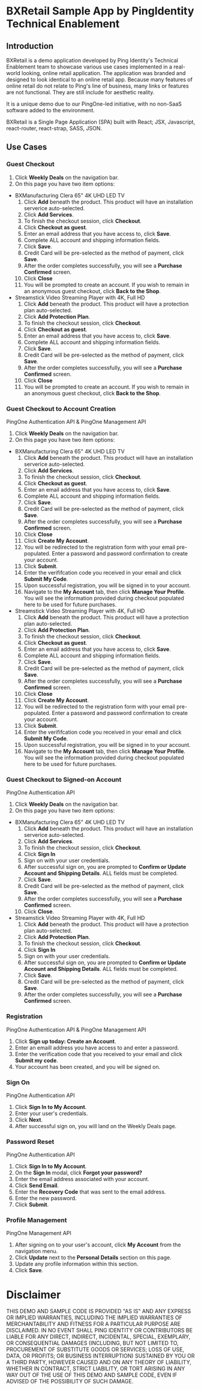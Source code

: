 # BXRetail Sample App by PingIdentity Technical Enablement

## Introduction
BXRetail is a demo application developed by Ping Identity's Technical Enablement team to showcase various use cases implemented in a real-world looking, online retail application. The application was branded and designed to look identical to an online retail app. Because many features of online retail do not relate to Ping's line of business, many links or features are not functional. They are still include for aesthetic reality. 

It is a unique demo due to our PingOne-led initiative, with no non-SaaS software added to the environment.

BXRetail is a Single Page Application (SPA) built with React; JSX, Javascript, react-router, react-strap, SASS, JSON.

## Use Cases

### Guest Checkout
1. Click **Weekly Deals** on the navigation bar.
2. On this page you have two item options:
  - BXManufacturing Clera 65" 4K UHD LED TV
    1. Click **Add** beneath the product. This product will have an installation serverice auto-selected.
    2. Click **Add Services**.
    3. To finish the checkout session, click **Checkout**.
    4. Click **Checkout as guest**.
    5. Enter an email address that you have access to, click **Save**.
    6. Complete ALL account and shipping information fields.
    7. Click **Save**.
    8. Credit Card will be pre-selected as the method of payment, click **Save**.
    9. After the order completes successfully, you will see a **Purchase Confirmed** screen.
    10. Click **Close**
    11. You will be prompted to create an account. If you wish to remain in an anonymous guest checkout, click **Back to the Shop**.
  - Streamstick Video Streaming Player with 4K, Full HD
    1. Click **Add** beneath the product. This product will have a protection plan auto-selected.
    2. Click **Add Protection Plan**.
    3. To finish the checkout session, click **Checkout**.
    4. Click **Checkout as guest**.
    5. Enter an email address that you have access to, click **Save**.
    6. Complete ALL account and shipping information fields.
    7. Click **Save**.
    8. Credit Card will be pre-selected as the method of payment, click **Save**.
    9. After the order completes successfully, you will see a **Purchase Confirmed** screen.
    10. Click **Close**
    11. You will be prompted to create an account. If you wish to remain in an anonymous guest checkout, click **Back to the Shop**.

### Guest Checkout to Account Creation
PingOne Authentication API & PingOne Management API
1. Click **Weekly Deals** on the navigation bar.
2. On this page you have two item options:
  - BXManufacturing Clera 65" 4K UHD LED TV
    1. Click **Add** beneath the product. This product will have an installation serverice auto-selected.
    2. Click **Add Services**.
    3. To finish the checkout session, click **Checkout**.
    4. Click **Checkout as guest**.
    5. Enter an email address that you have access to, click **Save**.
    6. Complete ALL account and shipping information fields.
    7. Click **Save**.
    8. Credit Card will be pre-selected as the method of payment, click **Save**.
    9. After the order completes successfully, you will see a **Purchase Confirmed** screen.
    10. Click **Close**
    11. Click **Create My Account**.
    12. You will be redirected to the registration form with your email pre-populated. Enter a password and password confirmation to create your account.
    13. Click **Submit**.
    14. Enter the verififcation code you received in your email and click **Submit My Code**.
    15. Upon successful registration, you will be signed in to your account.
    16. Navigate to the **My Account** tab, then click **Manage Your Profile**. You will see the information provided during checkout populated here to be used for future purchases.
  - Streamstick Video Streaming Player with 4K, Full HD
    1. Click **Add** beneath the product. This product will have a protection plan auto-selected.
    2. Click **Add Protection Plan**.
    3. To finish the checkout session, click **Checkout**.
    4. Click **Checkout as guest**.
    5. Enter an email address that you have access to, click **Save**.
    6. Complete ALL account and shipping information fields.
    7. Click **Save**.
    8. Credit Card will be pre-selected as the method of payment, click **Save**.
    9. After the order completes successfully, you will see a **Purchase Confirmed** screen.
    10. Click **Close**
    11. Click **Create My Account**.
    12. You will be redirected to the registration form with your email pre-populated. Enter a password and password confirmation to create your account.
    13. Click **Submit**.
    14. Enter the verififcation code you received in your email and click **Submit My Code**.
    15. Upon successful registration, you will be signed in to your account.
    16. Navigate to the **My Account** tab, then click **Manage Your Profile**. You will see the information provided during checkout populated here to be used for future purchases.

### Guest Checkout to Signed-on Account
PingOne Authentication API
1. Click **Weekly Deals** on the navigation bar.
2. On this page you have two item options:
  - BXManufacturing Clera 65" 4K UHD LED TV
    1. Click **Add** beneath the product. This product will have an installation serverice auto-selected.
    2. Click **Add Services**.
    3. To finish the checkout session, click **Checkout**.
    4. Click **Sign In** 
    5. Sign on with your user credentials.
    6. After successful sign on, you are prompted to **Confirm or Update Account and Shipping Details**. ALL fields must be completed.
    7. Click **Save**.
    8. Credit Card will be pre-selected as the method of payment, click **Save**.
    9. After the order completes successfully, you will see a **Purchase Confirmed** screen.
    10. Click **Close**.
  - Streamstick Video Streaming Player with 4K, Full HD
    1. Click **Add** beneath the product. This product will have a protection plan auto-selected.
    2. Click **Add Protection Plan**.
    3. To finish the checkout session, click **Checkout**.
    4. Click **Sign In** 
    5. Sign on with your user credentials.
    6. After successful sign on, you are prompted to **Confirm or Update Account and Shipping Details**. ALL fields must be completed.
    7. Click **Save**.
    8. Credit Card will be pre-selected as the method of payment, click **Save**.
    9. After the order completes successfully, you will see a **Purchase Confirmed** screen.



### Registration
PingOne Authentication API & PingOne Management API
1. Click **Sign up today: Create an Account**.
2. Enter an emaill address you have access to and enter a password.
3. Enter the verification code that you received to your email and click **Submit my code**.
4. Your account has been created, and you will be signed on. 

### Sign On
PingOne Authentication API
1. Click **Sign In to My Account**.
2. Enter your user's credentials.
3. Click **Next**.
4. After successful sign on, you will land on the Weekly Deals page.

### Password Reset
PingOne Authentication API
1. Click **Sign In to My Account**.
2. On the **Sign In** modal, click **Forgot your password?**
3. Enter the email address associated with your account.
4. Click **Send Email**.
5. Enter the **Recovery Code** that was sent to the email address.
6. Enter the new password.
7. Click **Submit**. 

### Profile Management
PingOne Management API
1. After signing on to your user's account, click **My Account** from the navigation menu.
2. Click **Update** next to the **Personal Details** section on this page.
3. Update any profile information within this section.
4. Click **Save**.


# Disclaimer
THIS DEMO AND SAMPLE CODE IS PROVIDED "AS IS" AND ANY EXPRESS OR IMPLIED WARRANTIES, INCLUDING THE IMPLIED WARRANTIES OF MERCHANTABILITY AND FITNESS FOR A PARTICULAR PURPOSE ARE DISCLAIMED. IN NO EVENT SHALL PING IDENTITY OR CONTRIBUTORS BE LIABLE FOR ANY DIRECT, INDIRECT, INCIDENTAL, SPECIAL, EXEMPLARY, OR CONSEQUENTIAL DAMAGES (INCLUDING, BUT NOT LIMITED TO, PROCUREMENT OF SUBSTITUTE GOODS OR SERVICES; LOSS OF USE, DATA, OR PROFITS; OR BUSINESS INTERRUPTION) SUSTAINED BY YOU OR A THIRD PARTY, HOWEVER CAUSED AND ON ANY THEORY OF LIABILITY, WHETHER IN CONTRACT, STRICT LIABILITY, OR TORT ARISING IN ANY WAY OUT OF THE USE OF THIS DEMO AND SAMPLE CODE, EVEN IF ADVISED OF THE POSSIBILITY OF SUCH DAMAGE.